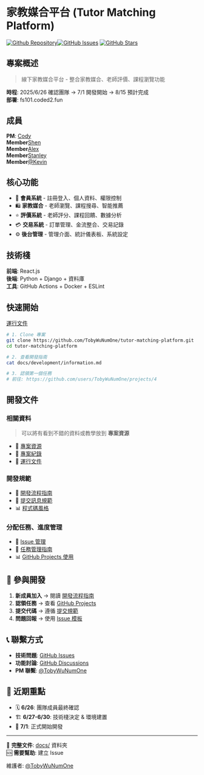 # 家教媒合平台 (Tutor Matching Platform)

[![Github Repository](https://img.shields.io/github/repo-size/TobyWuNumOne/tutor-matching-platform)](https://github.com/TobyWuNumOne/tutor-matching-platform)[![GitHub Issues](https://img.shields.io/github/issues/TobyWuNumOne/tutor-matching-platform)](https://github.com/TobyWuNumOne/tutor-matching-platform/issues)
[![GitHub Stars](https://img.shields.io/github/stars/TobyWuNumOne/tutor-matching-platform)](https://github.com/TobyWuNumOne/tutor-matching-platform/stargazers)

## 專案概述

> 線下家教媒合平台 - 整合家教媒合、老師評價、課程瀏覽功能

**時程**: 2025/6/26 確認團隊 → 7/1 開發開始 → 8/15 預計完成  
**部署**: fs101.coded2.fun

## 成員

**PM**: [Cody](https://github.com/TobyWuNumOne)</br>
**Member**[Shen](https://github.com/Shen880421)</br>
**Member**[Alex](https://github.com/alexlin1127)</br>
**Member**[Stanley](https://github.com/)
</br>
**Member**[@Kevin](https://github.com/)

## 核心功能

- 🔐 **會員系統** - 註冊登入、個人資料、權限控制
- 🛍️ **家教媒合** - 老師瀏覽、課程搜尋、智能推薦
- ⭐ **評價系統** - 老師評分、課程回饋、數據分析
- 💳 **交易系統** - 訂單管理、金流整合、交易記錄
- ⚙️ **後台管理** - 管理介面、統計儀表板、系統設定

## 技術棧

**前端**: React.js</br>
**後端**: Python + Django + 資料庫 </br>
**工具**: GitHub Actions + Docker + ESLint

## 快速開始

[運行文件](docs/HowToUse/operation.md)

```bash
# 1. Clone 專案
git clone https://github.com/TobyWuNumOne/tutor-matching-platform.git
cd tutor-matching-platform

# 2. 查看開發指南
cat docs/development/information.md

# 3. 認領第一個任務
# 前往: https://github.com/users/TobyWuNumOne/projects/4
```

## 開發文件

### 相關資料

> 可以將有看到不錯的資料或教學放到 **專案資源**

- 📖 [專案資源](docs/development/information.md)
- 💬 [專案紀錄](docs/log/Log.md)
- 🚀 [運行文件](docs/HowToUse/operation.md)

### 開發規範

- 📖 [開發流程指南](docs/development/WORKFLOW.md)
- 💬 [提交訊息規範](docs/development/COMMIT_GUIDE.md)
- 📊 [程式碼風格](docs/development/CODE_STYLE.md)

### 分配任務、進度管理

- 🐛 [Issue 管理](docs/development/ISSUE_GUIDE.md)
- 🎯 [任務管理指南](docs/development/TASK_MANAGEMENT.md)
- 📊 [GitHub Projects 使用](docs/development/GITHUB_PROJECTS.md)

## 🤝 參與開發

1. **新成員加入** → 閱讀 [開發流程指南](docs/development/WORKFLOW.md)
2. **認領任務** → 查看 [GitHub Projects](https://github.com/users/TobyWuNumOne/projects/4)
3. **提交代碼** → 遵循 [提交規範](docs/development/COMMIT_GUIDE.md)
4. **問題回報** → 使用 [Issue 模板](https://github.com/TobyWuNumOne/tutor-matching-platform/issues/new/choose)

## 📞 聯繫方式

- **技術問題**: [GitHub Issues](https://github.com/TobyWuNumOne/tutor-matching-platform/issues)
- **功能討論**: [GitHub Discussions](https://github.com/TobyWuNumOne/tutor-matching-platform/discussions)
- **PM 聯繫**: [@TobyWuNumOne](https://github.com/TobyWuNumOne)

## 📅 近期重點

- 🗓 **6/26**: 團隊成員最終確認
- 🏗️ **6/27-6/30**: 技術棧決定 & 環境建置
- 🚀 **7/1**: 正式開始開發

---

📖 **完整文件**: [docs/](docs/) 資料夾  
🆘 **需要幫助**: 建立 Issue

維護者: [@TobyWuNumOne](https://github.com/TobyWuNumOne)
